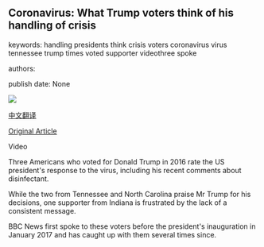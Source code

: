 ## Coronavirus: What Trump voters think of his handling of crisis

keywords: handling presidents think crisis voters coronavirus virus tennessee trump times voted supporter videothree spoke

authors: 

publish date: None

![](https://ichef.bbci.co.uk/news/1024/branded_news/C25F/production/_111995794_p08bn5s0.jpg)

[中文翻译](Coronavirus%3A%20What%20Trump%20voters%20think%20of%20his%20handling%20of%20crisis_zh.md)

[Original Article](https://www.bbc.com/news/world-us-canada-52417609)

Video

Three Americans who voted for Donald Trump in 2016 rate the US president's response to the virus, including his recent comments about disinfectant.

While the two from Tennessee and North Carolina praise Mr Trump for his decisions, one supporter from Indiana is frustrated by the lack of a consistent message.

BBC News first spoke to these voters before the president's inauguration in January 2017 and has caught up with them several times since.